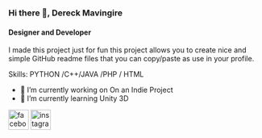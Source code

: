 ### Hi there 👋, Dereck Mavingire
#### Designer and Developer 
I made this project just for fun this project allows you to create nice and simple GitHub readme files that you can copy/paste as use in your profile.

Skills: PYTHON /C++/JAVA /PHP / HTML 

- 🔭 I’m currently working on On an Indie Project  
- 🌱 I’m currently learning Unity 3D  


[<img src='https://cdn.jsdelivr.net/npm/simple-icons@3.0.1/icons/facebook.svg' alt='facebook' height='40'>](https://www.facebook.com/dereckrocks)  [<img src='https://cdn.jsdelivr.net/npm/simple-icons@3.0.1/icons/instagram.svg' alt='instagram' height='40'>](https://www.instagram.com/dereckofficial/)  

